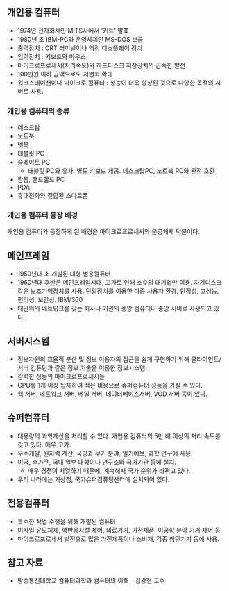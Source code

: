 ## 개인용 컴퓨터

- 1974년 전자회사인 MITS사에서 '키트' 발표
- 1980년 초 IBM-PC와 운영체제인 MS-DOS 보급
- 출력장치 : CRT 터미널이나 액정 디스플레이 장치
- 입력장치 : 키보드와 마우스
- 마이크로프로세서(처리속도)와 하드디스크 저장장치의 급속한 발전
- 100만원 이하 금액으로도 저변화 확대
- 워크스테이션이나 마이크로 컴퓨터 : 성능이 더욱 향상된 것으로 다양한 목적의 서버로 사용.

### 개인용 컴퓨터의 종류

- 데스크탑
- 노트북
- 넷북
- 태블릿 PC
- 슬레이트 PC
    - 태블릿 PC와 유사. 별도 키보드 제공. 데스크탑PC, 노트북 PC와 완전 호환
- 팜톱, 핸드헬드 PC
- PDA
- 휴대전화와 결합된 스마트폰

### 개인용 컴퓨터 등장 배경

개인용 컴퓨터가 등장하게 된 배경은 마이크로프로세서와 운영체제 덕분이다.

## 메인프레임

- 1950년대 초 개발된 대형 범용컴퓨터
- 1960년대 후반은 메인프레임시대, 고가로 인해 소수의 대기업만 이용. 자기디스크같은 보조기억장치를 사용. 단말장치를 이용한 다중 사용자 환경, 안정성, 고성능, 편리성, 보안상. IBM/360
- 대단위의 네트워크를 갖는 회사나 기관의 중앙 컴퓨터나 중앙 서버로 사용되고 있다.

## 서버시스템

- 정보자원의 효율적 분산 및 정보 이용자의 접근을 쉽게 구현하기 위해 클라이언트/서버 컴퓨팅과 같은 정보 기술을 이용한 정보시스템.
- 강력한 성능의 마이크로프로세서들
- CPU를 1개 이상 탑재하여 적은 비용으로 슈퍼컴퓨터 성능을 가질 수 있다.
- 웹 서버, 네트워크 서버, 메일 서버, 데이터베이스서버, VOD 서버 등이 있다.

## 슈퍼컴퓨터

- 대용량의 과학계산을 처리할 수 있다. 개인용 컴퓨터의 5만 배 이상의 처리 속도를 갖고 있다. 매우 고가.
- 우주개발, 원자력 계산, 국방과 무기 분야, 일기예보, 과학 연구에 사용.
- 미국, 후가쿠, 국내 일부 대학이나 연구소와 국가기관 등에 설치.
    - 매우 경쟁이 치열하기 때문에, 계속해서 국가 순위가 바뀌고 있다.
- 우리 나라에는 기상청, 국가슈퍼컴퓨팅센터에 설치되어 있다.

## 전용컴퓨터

- 특수한 작업 수행을 위해 개발된 컴퓨터
- 미사일 유도체제, 핵반응시설 제어, 의료기기, 가전제품, 이공학 분야 기기 제어 등
- 마이크로프로세서 발전으로 많은 가전제품이나 소비재, 각종 첨단기기 등에 사용.

## 참고 자료

- 방송통신대학교 컴퓨터과학과 컴퓨터의 이해 - 김강현 교수